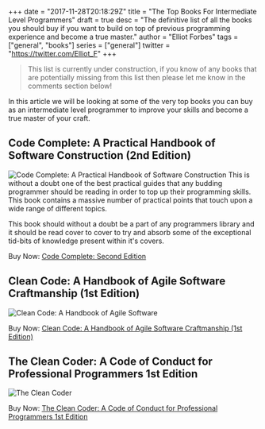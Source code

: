 +++
date = "2017-11-28T20:18:29Z"
title = "The Top Books For Intermediate Level Programmers"
draft = true
desc = "The definitive list of all the books you should buy if you want to build on top of previous programming experience and become a true master."
author = "Elliot Forbes"
tags = ["general", "books"]
series = ["general"]
twitter = "https://twitter.com/Elliot_F"
+++

> This list is currently under construction, if you know of any books that are potentially missing from this list then please let me know in the comments section below!

In this article we will be looking at some of the very top books you can buy as an intermediate level programmer to improve your skills and become a true master of your craft. 

## Code Complete: A Practical Handbook of Software Construction (2nd Edition)

<p><img alt="Code Complete: A Practical Handbook of Software Construction" src="/books/code-complete.jpg" class="book-img" />
This is without a doubt one of the best practical guides that any budding programmer should be reading in order to top up their programming skills. This book contains a massive number of practical points that touch upon a wide range of different topics. </p>

This book should without a doubt be a part of any programmers library and it should be read cover to cover to try and absorb some of the exceptional tid-bits of knowledge present within it's covers.

<div class="amazon-link">Buy Now: <a href="http://amzn.to/2AhM8Jk">Code Complete: Second Edition</a></div>

## Clean Code: A Handbook of Agile Software Craftmanship (1st Edition)

<p><img alt="Clean Code: A Handbook of Agile Software" src="/books/clean-code.jpg" class="book-img" /></p>

<div class="amazon-link">Buy Now: <a href="http://amzn.to/2k9iWQs">Clean Code: A Handbook of Agile Software Craftmanship (1st Edition)</a></div>

## The Clean Coder: A Code of Conduct for Professional Programmers 1st Edition

<p><img alt="The Clean Coder" src="/books/the-clean-coder.jpg" class="book-img" /></p>

<div class="amazon-link">Buy Now: <a href="http://amzn.to/2j0Ls3v">The Clean Coder: A Code of Conduct for Professional Programmers 1st Edition</a></div>